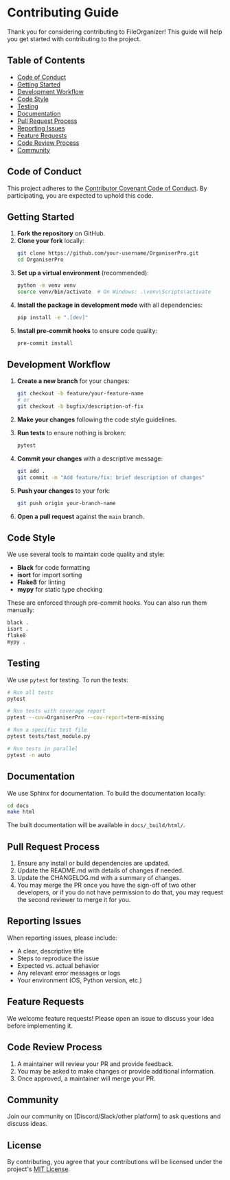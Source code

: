 # Contributing Guide

Thank you for considering contributing to FileOrganizer! This guide will help you get started with contributing to the project.

## Table of Contents

- [Code of Conduct](#code-of-conduct)
- [Getting Started](#getting-started)
- [Development Workflow](#development-workflow)
- [Code Style](#code-style)
- [Testing](#testing)
- [Documentation](#documentation)
- [Pull Request Process](#pull-request-process)
- [Reporting Issues](#reporting-issues)
- [Feature Requests](#feature-requests)
- [Code Review Process](#code-review-process)
- [Community](#community)

## Code of Conduct

This project adheres to the [Contributor Covenant Code of Conduct](CODE_OF_CONDUCT.md). By participating, you are expected to uphold this code.

## Getting Started

1. **Fork the repository** on GitHub.
2. **Clone your fork** locally:
   ```bash
   git clone https://github.com/your-username/OrganiserPro.git
   cd OrganiserPro
   ```
3. **Set up a virtual environment** (recommended):
   ```bash
   python -m venv venv
   source venv/bin/activate  # On Windows: .\venv\Scripts\activate
   ```
4. **Install the package in development mode** with all dependencies:
   ```bash
   pip install -e ".[dev]"
   ```
5. **Install pre-commit hooks** to ensure code quality:
   ```bash
   pre-commit install
   ```

## Development Workflow

1. **Create a new branch** for your changes:
   ```bash
   git checkout -b feature/your-feature-name
   # or
   git checkout -b bugfix/description-of-fix
   ```

2. **Make your changes** following the code style guidelines.

3. **Run tests** to ensure nothing is broken:
   ```bash
   pytest
   ```

4. **Commit your changes** with a descriptive message:
   ```bash
   git add .
   git commit -m "Add feature/fix: brief description of changes"
   ```

5. **Push your changes** to your fork:
   ```bash
   git push origin your-branch-name
   ```

6. **Open a pull request** against the `main` branch.

## Code Style

We use several tools to maintain code quality and style:

- **Black** for code formatting
- **isort** for import sorting
- **Flake8** for linting
- **mypy** for static type checking

These are enforced through pre-commit hooks. You can also run them manually:

```bash
black .
isort .
flake8
mypy .
```

## Testing

We use `pytest` for testing. To run the tests:

```bash
# Run all tests
pytest

# Run tests with coverage report
pytest --cov=OrganiserPro --cov-report=term-missing

# Run a specific test file
pytest tests/test_module.py

# Run tests in parallel
pytest -n auto
```

## Documentation

We use Sphinx for documentation. To build the documentation locally:

```bash
cd docs
make html
```

The built documentation will be available in `docs/_build/html/`.

## Pull Request Process

1. Ensure any install or build dependencies are updated.
2. Update the README.md with details of changes if needed.
3. Update the CHANGELOG.md with a summary of changes.
4. You may merge the PR once you have the sign-off of two other developers, or if you do not have permission to do that, you may request the second reviewer to merge it for you.

## Reporting Issues

When reporting issues, please include:

- A clear, descriptive title
- Steps to reproduce the issue
- Expected vs. actual behavior
- Any relevant error messages or logs
- Your environment (OS, Python version, etc.)

## Feature Requests

We welcome feature requests! Please open an issue to discuss your idea before implementing it.

## Code Review Process

1. A maintainer will review your PR and provide feedback.
2. You may be asked to make changes or provide additional information.
3. Once approved, a maintainer will merge your PR.

## Community

Join our community on [Discord/Slack/other platform] to ask questions and discuss ideas.

## License

By contributing, you agree that your contributions will be licensed under the project's [MIT License](LICENSE).
